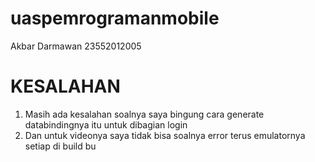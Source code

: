 # uaspemrogramanmobile
 Akbar Darmawan 23552012005
# KESALAHAN
1. Masih ada kesalahan soalnya saya bingung cara generate databindingnya itu untuk dibagian login
2. Dan untuk videonya saya tidak bisa soalnya error terus emulatornya setiap di build bu
   
